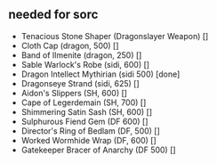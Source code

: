 ## needed for sorc

+ Tenacious Stone Shaper (Dragonslayer Weapon) []
+ Cloth Cap (dragon, 500)                      []
+ Band of Ilmenite (dragon, 250)               []
+ Sable Warlock's Robe (sidi, 600)             []
+ Dragon Intellect Mythirian (sidi 500)        [done]
+ Dragonseye Strand (sidi, 625)                []
+ Aidon's Slippers (SH, 600)                   []
+ Cape of Legerdemain (SH, 700)                []
+ Shimmering Satin Sash (SH, 600)              []
+ Sulphurous Fiend Gem (DF 600)                []
+ Director's Ring of Bedlam (DF, 500)          []
+ Worked Wormhide Wrap (DF, 600)               []
+ Gatekeeper Bracer of Anarchy (DF 500)        []
